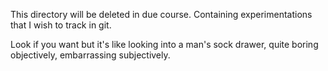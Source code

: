 This directory will be deleted in due course. Containing experimentations that I wish to track in git. 

Look if you want but it's like looking into a man's sock drawer, quite boring objectively, embarrassing subjectively.